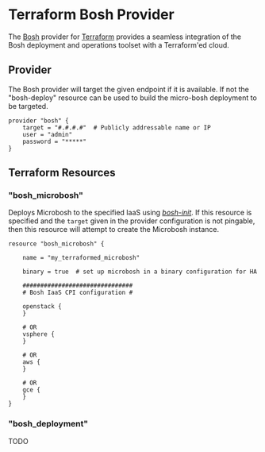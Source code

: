 # Terraform Bosh Provider

The [Bosh](http://bosh.io/) provider for [Terraform](https://terraform.io/) provides a seamless integration of the Bosh deployment and operations toolset with a Terraform'ed cloud.

## Provider

The Bosh provider will target the given endpoint if it is available. If not the "bosh-deploy" resource can be used to build the micro-bosh deployment to be targeted.

```
provider "bosh" {
	target = "#.#.#.#"	# Publicly addressable name or IP
    user = "admin"
    password = "*****"
}
```

## Terraform Resources

### "bosh_microbosh"

Deploys Microbosh to the specified IaaS using *[bosh-init](https://github.com/cloudfoundry/bosh-init)*. If this resource is specified and the ```target``` given in the provider configuration is not pingable, then this resource will attempt to create the Microbosh instance.

```
resource "bosh_microbosh" {

	name = "my_terraformed_microbosh"
	
    binary = true  # set up microbosh in a binary configuration for HA

    ###############################
    # Bosh IaaS CPI configuration #

    openstack {
    }

    # OR
    vsphere {
    }

    # OR
    aws {
    }

    # OR
    gce {
    }
}
```

### "bosh_deployment"

TODO

